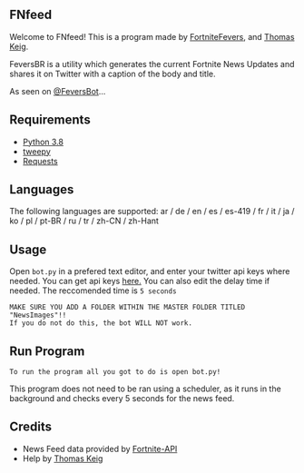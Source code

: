 ## FNfeed

Welcome to FNfeed! This is a program made by [FortniteFevers](https://twitter.com/fortnitefevers), and [Thomas Keig](https://twitter.com/fortbrleaks).

FeversBR is a utility which generates the current Fortnite News Updates and shares it on Twitter with a caption of the body and title.

As seen on [@FeversBot](https://twitter.com/FeversBot/status/1305561300823613440)...

## Requirements

- [Python 3.8](https://www.python.org/downloads/)
- [tweepy](http://docs.tweepy.org/en/latest/install.htmlg)
- [Requests](https://pypi.org/project/requests/)

## Languages

The following languages are supported:
ar / de / en / es / es-419 / fr / it / ja / ko / pl / pt-BR / ru / tr / zh-CN / zh-Hant

## Usage

Open ```bot.py``` in a prefered text editor, and enter your twitter api keys where needed. You can get api keys [here.](https://developer.twitter.com)
You can also edit the delay time if needed. The reccomended time is ```5 seconds```

```
MAKE SURE YOU ADD A FOLDER WITHIN THE MASTER FOLDER TITLED "NewsImages"!!
If you do not do this, the bot WILL NOT work.
```

## Run Program

```
To run the program all you got to do is open bot.py!
```

This program does not need to be ran using a scheduler, as it runs in the background and checks every 5 seconds for the news feed.

## Credits

- News Feed data provided by [Fortnite-API](https://fortnite-api.com)
- Help by [Thomas Keig](https://twitter.com/fortbrleaks)
